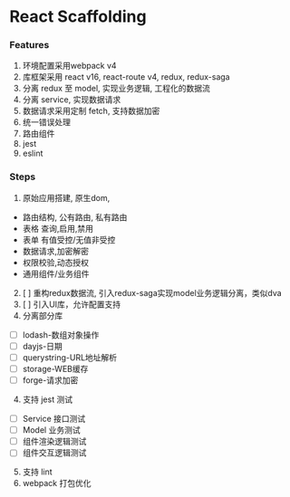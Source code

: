 # React Scaffolding 

### Features
1. 环境配置采用webpack v4 
2. 库框架采用 react v16, react-route v4, redux, redux-saga
3. 分离 redux 至 model, 实现业务逻辑, 工程化的数据流
4. 分离 service, 实现数据请求
5. 数据请求采用定制 fetch, 支持数据加密
6. 统一错误处理
7. 路由组件 
8. jest
9. eslint

### Steps
1. 原始应用搭建, 原生dom,
  - 路由结构, 公有路由, 私有路由 
  - 表格 查询,启用,禁用
  - 表单 有值受控/无值非受控
  - 数据请求,加密解密
  - 权限校验,动态授权
  - 通用组件/业务组件
2. [ ] 重构redux数据流, 引入redux-saga实现model业务逻辑分离，类似dva
3. [ ] 引入UI库，允许配置支持
3. 分离部分库 
  - [ ] lodash-数组对象操作
  - [ ] dayjs-日期
  - [ ] querystring-URL地址解析
  - [ ] storage-WEB缓存
  - [ ] forge-请求加密
4. 支持 jest 测试
  - [ ] Service 接口测试
  - [ ] Model 业务测试
  - [ ] 组件渲染逻辑测试 
  - [ ] 组件交互逻辑测试
5. 支持 lint
6. webpack 打包优化

